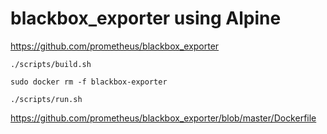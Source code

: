 # blackbox_exporter using Alpine

https://github.com/prometheus/blackbox_exporter

```
./scripts/build.sh

sudo docker rm -f blackbox-exporter

./scripts/run.sh
````

https://github.com/prometheus/blackbox_exporter/blob/master/Dockerfile
